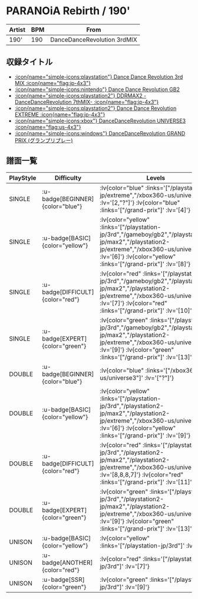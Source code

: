 # PARANOiA Rebirth / 190'

|Artist|BPM|From|
|------|---|----|
|190'|190|DanceDanceRevolution 3rdMIX|

## 収録タイトル

- [ :icon{name="simple-icons:playstation"} Dance Dance Revolution 3rd MIX :icon{name="flag:jp-4x3"} ](/playstation-jp/3rd)
- [ :icon{name="simple-icons:nintendo"} Dance Dance Revolution GB2](/gameboy/gb2)
- [ :icon{name="simple-icons:playstation2"} DDRMAX2 -DanceDanceRevolution 7thMIX- :icon{name="flag:jp-4x3"} ](/playstation2-jp/max2)
- [ :icon{name="simple-icons:playstation2"} Dance Dance Revolution EXTREME :icon{name="flag:jp-4x3"} ](/playstation2-jp/extreme)
- [ :icon{name="simple-icons:xbox"} DanceDanceRevolution UNIVERSE3 :icon{name="flag:us-4x3"} ](/xbox360-us/universe3)
- [ :icon{name="simple-icons:windows"} DanceDanceRevolution GRAND PRIX (グランプリプレー)](/grand-prix)

## 譜面一覧

|PlayStyle|Difficulty|Levels|Notes|Movie|
|---------|----------|------|-----|-----|
|SINGLE| :u-badge[BEGINNER]{color="blue"} | :lv{color="blue" :links='["/playstation2-jp/extreme","/xbox360-us/universe3"]' :lv='[2,"?"]'}  :lv{color="blue" :links='["/grand-prix"]' :lv='[4]'} |117/0||
|SINGLE| :u-badge[BASIC]{color="yellow"} | :lv{color="yellow" :links='["/playstation-jp/3rd","/gameboy/gb2","/playstation2-jp/max2","/playstation2-jp/extreme","/xbox360-us/universe3"]' :lv='[6]'}  :lv{color="yellow" :links='["/grand-prix"]' :lv='[8]'} |280/0||
|SINGLE| :u-badge[DIFFICULT]{color="red"} | :lv{color="red" :links='["/playstation-jp/3rd","/gameboy/gb2","/playstation2-jp/max2","/playstation2-jp/extreme","/xbox360-us/universe3"]' :lv='[7]'}  :lv{color="red" :links='["/grand-prix"]' :lv='[10]'} |322/0||
|SINGLE| :u-badge[EXPERT]{color="green"} | :lv{color="green" :links='["/playstation-jp/3rd","/gameboy/gb2","/playstation2-jp/max2","/playstation2-jp/extreme","/xbox360-us/universe3"]' :lv='[9]'}  :lv{color="green" :links='["/grand-prix"]' :lv='[13]'} |433/0||
|DOUBLE| :u-badge[BEGINNER]{color="blue"} | :lv{color="blue" :links='["/xbox360-us/universe3"]' :lv='["?"]'} |84/11||
|DOUBLE| :u-badge[BASIC]{color="yellow"} | :lv{color="yellow" :links='["/playstation-jp/3rd","/playstation2-jp/max2","/playstation2-jp/extreme","/xbox360-us/universe3"]' :lv='[6]'}  :lv{color="yellow" :links='["/grand-prix"]' :lv='[9]'} |281/0||
|DOUBLE| :u-badge[DIFFICULT]{color="red"} | :lv{color="red" :links='["/playstation-jp/3rd","/playstation2-jp/max2","/playstation2-jp/extreme","/xbox360-us/universe3"]' :lv='[8,8,8,7]'}  :lv{color="red" :links='["/grand-prix"]' :lv='[11]'} |321/0||
|DOUBLE| :u-badge[EXPERT]{color="green"} | :lv{color="green" :links='["/playstation-jp/3rd","/playstation2-jp/max2","/playstation2-jp/extreme","/xbox360-us/universe3"]' :lv='[9]'}  :lv{color="green" :links='["/grand-prix"]' :lv='[13]'} |423/0||
|UNISON| :u-badge[BASIC]{color="yellow"} | :lv{color="yellow" :links='["/playstation-jp/3rd"]' :lv='[6]'} |||
|UNISON| :u-badge[ANOTHER]{color="red"} | :lv{color="red" :links='["/playstation-jp/3rd"]' :lv='[7]'} |||
|UNISON| :u-badge[SSR]{color="green"} | :lv{color="green" :links='["/playstation-jp/3rd"]' :lv='[9]'} |||
